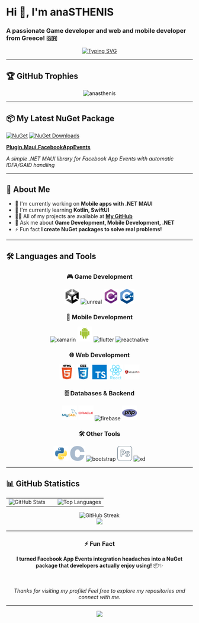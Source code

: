 <h1>Hi 👋, I'm anaSTHENIS</h1>
<h3>A passionate Game developer and web and mobile developer from Greece! 🇬🇷</h3>

<div align="center">

[![Typing SVG](https://readme-typing-svg.herokuapp.com?font=Fira+Code&pause=1000&color=2E9EF7&center=true&vCenter=true&width=435&lines=Game+Developer;Mobile+App+Developer;.NET+MAUI+Expert;Open+Source+Contributor)](https://git.io/typing-svg)

</div>

---

## 🏆 GitHub Trophies
<div align="center">
  <img src="https://github-profile-trophy.vercel.app/?username=anasthenis&theme=onedark&no-frame=true&no-bg=false&margin-w=4&column=7" alt="anasthenis" />
</div>

---

## 📦 My Latest NuGet Package

[![NuGet](https://img.shields.io/nuget/v/Plugin.Maui.FacebookAppEvents.svg?style=for-the-badge&logo=nuget)](https://www.nuget.org/packages/Plugin.Maui.FacebookAppEvents/)
[![NuGet Downloads](https://img.shields.io/nuget/dt/Plugin.Maui.FacebookAppEvents.svg?style=for-the-badge&logo=nuget&color=blue)](https://www.nuget.org/packages/Plugin.Maui.FacebookAppEvents/)

**[Plugin.Maui.FacebookAppEvents](https://www.nuget.org/packages/Plugin.Maui.FacebookAppEvents/)**

*A simple .NET MAUI library for Facebook App Events with automatic IDFA/GAID handling*

---

## 🌱 About Me

- 🔭 I'm currently working on **Mobile apps with .NET MAUI**
- 🌱 I'm currently learning **Kotlin, SwiftUI**
- 👨‍💻 All of my projects are available at **[My GitHub](https://github.com/anasthenis)**
- 💬 Ask me about **Game Development, Mobile Development, .NET**
- ⚡ Fun fact **I create NuGet packages to solve real problems!**

---

## 🛠️ Languages and Tools

<div align="center">

### 🎮 Game Development
<p>
  <img src="https://raw.githubusercontent.com/devicons/devicon/master/icons/unity/unity-original.svg" alt="unity" width="40" height="40"/>
  <img src="https://raw.githubusercontent.com/kenangundogan/fontisto/036b7eca71aab1bef8e6a0518f7329f13ed62f6b/icons/svg/brand/unreal-engine.svg" alt="unreal" width="40" height="40"/>
  <img src="https://raw.githubusercontent.com/devicons/devicon/master/icons/csharp/csharp-original.svg" alt="csharp" width="40" height="40"/>
  <img src="https://raw.githubusercontent.com/devicons/devicon/master/icons/cplusplus/cplusplus-original.svg" alt="cplusplus" width="40" height="40"/>
</p>

### 📱 Mobile Development
<p>
  <img src="https://raw.githubusercontent.com/detain/svg-logos/780f25886640cef088af994181646db2f6b1a3f8/svg/xamarin.svg" alt="xamarin" width="40" height="40"/>
  <img src="https://raw.githubusercontent.com/devicons/devicon/master/icons/android/android-original-wordmark.svg" alt="android" width="40" height="40"/>
  <img src="https://www.vectorlogo.zone/logos/flutterio/flutterio-icon.svg" alt="flutter" width="40" height="40"/>
  <img src="https://reactnative.dev/img/header_logo.svg" alt="reactnative" width="40" height="40"/>
</p>

### 🌐 Web Development
<p>
  <img src="https://raw.githubusercontent.com/devicons/devicon/master/icons/html5/html5-original-wordmark.svg" alt="html5" width="40" height="40"/>
  <img src="https://raw.githubusercontent.com/devicons/devicon/master/icons/css3/css3-original-wordmark.svg" alt="css3" width="40" height="40"/>
  <img src="https://raw.githubusercontent.com/devicons/devicon/master/icons/typescript/typescript-original.svg" alt="typescript" width="40" height="40"/>
  <img src="https://raw.githubusercontent.com/devicons/devicon/master/icons/react/react-original-wordmark.svg" alt="react" width="40" height="40"/>
  <img src="https://raw.githubusercontent.com/devicons/devicon/master/icons/angularjs/angularjs-original-wordmark.svg" alt="angularjs" width="40" height="40"/>
</p>

### 🗄️ Databases & Backend
<p>
  <img src="https://raw.githubusercontent.com/devicons/devicon/master/icons/mysql/mysql-original-wordmark.svg" alt="mysql" width="40" height="40"/>
  <img src="https://raw.githubusercontent.com/devicons/devicon/master/icons/oracle/oracle-original.svg" alt="oracle" width="40" height="40"/>
  <img src="https://www.vectorlogo.zone/logos/firebase/firebase-icon.svg" alt="firebase" width="40" height="40"/>
  <img src="https://raw.githubusercontent.com/devicons/devicon/master/icons/php/php-original.svg" alt="php" width="40" height="40"/>
</p>

### 🛠️ Other Tools
<p>
  <img src="https://raw.githubusercontent.com/devicons/devicon/master/icons/python/python-original.svg" alt="python" width="40" height="40"/>
  <img src="https://raw.githubusercontent.com/devicons/devicon/master/icons/c/c-original.svg" alt="c" width="40" height="40"/>
  <img src="https://getbootstrap.com/docs/5.0/assets/brand/bootstrap-logo.svg" alt="bootstrap" width="40" height="40"/>
  <img src="https://raw.githubusercontent.com/devicons/devicon/master/icons/photoshop/photoshop-line.svg" alt="photoshop" width="40" height="40"/>
  <img src="https://cdn.worldvectorlogo.com/logos/adobe-xd.svg" alt="xd" width="40" height="40"/>
</p>

</div>

---
## 📊 GitHub Statistics

<div align="center">
  
<table>
<tr>
<td width="50%">
<img src="https://github-readme-stats.vercel.app/api?username=anasthenis&show_icons=true&theme=tokyonight&include_all_commits=true&count_private=true&hide_border=true" alt="GitHub Stats"/>
</td>
<td width="50%">
<img src="https://github-readme-stats.vercel.app/api/top-langs/?username=anasthenis&layout=compact&langs_count=8&theme=tokyonight&hide_border=true" alt="Top Languages"/>
</td>
</tr>
</table>

<img src="https://github-readme-streak-stats.herokuapp.com/?user=anasthenis&theme=tokyonight&hide_border=true" alt="GitHub Streak" width="70%"/>

<br>

<img src="https://github-readme-activity-graph.vercel.app/graph?username=anasthenis&theme=tokyo-night&hide_border=true&area=true" width="100%"/>

</div>

---

<div align="center">

  
### ⚡ Fun Fact
**I turned Facebook App Events integration headaches into a NuGet package that developers actually enjoy using!** 📦✨

<br>

*Thanks for visiting my profile! Feel free to explore my repositories and connect with me.*

</div>

---

<div align="center">
  <img src="https://capsule-render.vercel.app/api?type=waving&color=gradient&height=60&section=footer"/>
</div>
